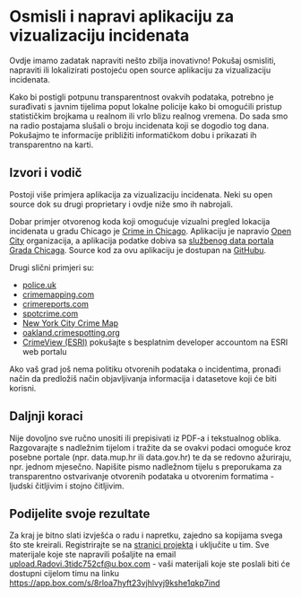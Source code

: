 Osmisli i napravi aplikaciju za vizualizaciju incidenata
========================================================

Ovdje imamo zadatak napraviti nešto zbilja inovativno! Pokušaj osmisliti, napraviti ili lokalizirati postojeću open source aplikaciju za vizualizaciju incidenata.

Kako bi postigli potpunu transparentnost ovakvih podataka, potrebno je surađivati s javnim tijelima poput lokalne policije kako bi omogućili pristup statističkim brojkama u realnom ili vrlo blizu realnog vremena. Do sada smo na radio postajama slušali o broju incidenata koji se dogodio tog dana. Pokušajmo te informacije približiti informatičkom dobu i prikazati ih transparentno na karti.

Izvori i vodič
--------------

Postoji više primjera aplikacija za vizualizaciju incidenata. Neki su open source dok su drugi proprietary i ovdje niže smo ih nabrojali.

Dobar primjer otvorenog koda koji omogućuje vizualni pregled lokacija incidenata u gradu Chicago je [Crime in Chicago](http://www.google.com/url?q=http%3A%2F%2Fwww.crimeinchicago.org%2F&sa=D&sntz=1&usg=AFQjCNFLr8B6cCUbuwPMzrR8En5Z3HrvCQ). Aplikaciju je napravio [Open City](http://www.google.com/url?q=http%3A%2F%2Fopencityapps.org%2F&sa=D&sntz=1&usg=AFQjCNEzxfMhvdwOp-fnZLLDa7fUkAEtOA) organizacija, a aplikacija podatke dobiva sa [službenog data portala Grada Chicaga](https://www.google.com/url?q=https%3A%2F%2Fdata.cityofchicago.org%2FPublic-Safety%2FCrimes-2001-to-present%2Fijzp-q8t2&sa=D&sntz=1&usg=AFQjCNGz6vfAgYQqOThbj7-lWg3l5BhhKQ). Source kod za ovu aplikaciju je dostupan na [GitHubu](https://www.google.com/url?q=https%3A%2F%2Fgithub.com%2Fopen-city%2Fcrime-in-chicago&sa=D&sntz=1&usg=AFQjCNGIvn3t-pwRTpMos5RzMon9mn9Oow).

Drugi slični primjeri su:

-   [police.uk](http://www.google.com/url?q=http%3A%2F%2Fwww.police.uk%2Fmetropolitan%2F00BK17N%2Fcrime%2F&sa=D&sntz=1&usg=AFQjCNEWUU8Lqp5hoSndN0ZWGS8BKMhCfg)
-   [crimemapping.com](http://www.google.com/url?q=http%3A%2F%2Fwww.crimemapping.com%2Fmap.aspx%3Fsid%3D36add777-c740-4af9-b0f9-eb5c1796731f&sa=D&sntz=1&usg=AFQjCNFqWTLL49r4XiqhMPyWA0up8lB86g)
-   [crimereports.com](https://www.google.com/url?q=https%3A%2F%2Fwww.crimereports.com%2F&sa=D&sntz=1&usg=AFQjCNHaZUEQIQm3ffgp3DAPnWZqy-5MyA)
-   [spotcrime.com](http://www.google.com/url?q=http%3A%2F%2Fspotcrime.com%2F&sa=D&sntz=1&usg=AFQjCNHKIrSPJrCLxhick6FBJkP1eN4iEg)
-   [New York City Crime Map](http://www.google.com/url?q=http%3A%2F%2Fmaps.nyc.gov%2Fcrime%2F&sa=D&sntz=1&usg=AFQjCNGtJNrk5grbeqvOaHswkT6CjdbOvA)
-   [oakland.crimespotting.org](http://www.google.com/url?q=http%3A%2F%2Foakland.crimespotting.org%2F%23hours%3D0-23%26dtstart%3D2013-08-30T17%3A50%3A36-07%3A00%26dtend%3D2013-09-23T10%3A31%3A39-07%3A00%26lon%3D-122.278%26lat%3D37.807%26zoom%3D12%26types%3DAA%2CMu%2CRo%2CSA%2CDP%2CNa%2CAl%2CPr%2CTh%2CVT%2CVa%2CBu%2CAr&sa=D&sntz=1&usg=AFQjCNFcYln8vtcz0zIdE_BzYlUwxlM-_g)
-   [CrimeView (ESRI)](http://www.google.com/url?q=http%3A%2F%2Fen.wikipedia.org%2Fwiki%2FCrimeView&sa=D&sntz=1&usg=AFQjCNHVAuH1E6K31CC7Gfaql249FThHjA) pokušajte s besplatnim developer accountom na ESRI web portalu

Ako vaš grad još nema politiku otvorenih podataka o incidentima, pronađi način da predložiš način objavljivanja informacija i datasetove koji će biti korisni.

Daljnji koraci
--------------

Nije dovoljno sve ručno unositi ili prepisivati iz PDF-a i tekstualnog oblika. Razgovarajte s nadležnim tijelom i tražite da se ovakvi podaci omoguće kroz posebne portale (npr. data.mup.hr ili data.gov.hr) te da se redovno ažuriraju, npr. jednom mjesečno. Napišite pismo nadležnom tijelu s preporukama za transparentno ostvarivanje otvorenih podataka u otvorenim formatima - ljudski čitljivim i stojno čitljivim.

Podijelite svoje rezultate
--------------------------

Za kraj je bitno slati izvješća o radu i napretku, zajedno sa kopijama svega što ste kreirali. Registrirajte se na [stranici projekta](http://codeforcroatia.org) i uključite u tim. Sve materijale koje ste napravili pošaljite na email upload.Radovi.3tidc752cf@u.box.com - vaši materijali koje ste poslali biti će dostupni cijelom timu na linku https://app.box.com/s/8rloa7hyft23vjhlvyj9kshe1qkp7ind
